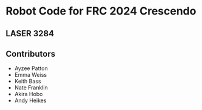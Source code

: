 # Robot Code for FRC 2024 Crescendo
## LASER 3284

## Contributors
- Ayzee Patton
- Emma Weiss
- Keith Bass
- Nate Franklin
- Akira Hobo
- Andy Heikes